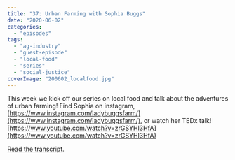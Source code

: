 ```yaml
---
title: "37: Urban Farming with Sophia Buggs"
date: "2020-06-02"
categories: 
  - "episodes"
tags: 
  - "ag-industry"
  - "guest-episode"
  - "local-food"
  - "series"
  - "social-justice"
coverImage: "200602_localfood.jpg"
---
```


This week we kick off our series on local food and talk about the adventures of urban farming! Find Sophia on instagram, [https://www.instagram.com/ladybuggsfarm/](https://www.instagram.com/ladybuggsfarm/), or watch her TEDx talk! [https://www.youtube.com/watch?v=zrGSYHl3HfA](https://www.youtube.com/watch?v=zrGSYHl3HfA)

[Read the transcript](https://onetogrowonpod.com/37-urban-farming-transcript/).
